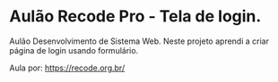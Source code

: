 # Aulão Recode Pro - Tela de login.
 Aulão Desenvolvimento de Sistema Web.
 Neste projeto aprendi a criar página de login usando formulário.
 
 Aula por: https://recode.org.br/
